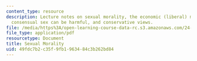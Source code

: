 ```yaml
---
content_type: resource
description: Lecture notes on sexual morality, the economic (liberal) model, whether
  consensual sex can be harmful, and conservative views.
file: /media/https%3A/open-learning-course-data-rc.s3.amazonaws.com/24-02-moral-problems-and-the-good-life-fall-2008/49fdc7b2c35f9fb1963484c3b262bd84_lec_23.pdf
file_type: application/pdf
resourcetype: Document
title: Sexual Morality
uid: 49fdc7b2-c35f-9fb1-9634-84c3b262bd84
---
```

